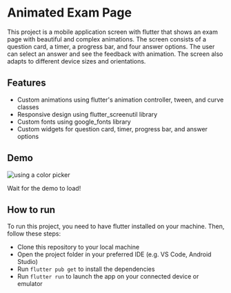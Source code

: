 # Animated Exam Page

This project is a mobile application screen with flutter that shows an exam page with beautiful and complex animations. The screen consists of a question card, a timer, a progress bar, and four answer options. The user can select an answer and see the feedback with animation. The screen also adapts to different device sizes and orientations.

## Features

- Custom animations using flutter's animation controller, tween, and curve classes
- Responsive design using flutter_screenutil library
- Custom fonts using google_fonts library
- Custom widgets for question card, timer, progress bar, and answer options

## Demo

![using a color picker](XRecorder_Edited_30052023_120956.gif)

Wait for the demo to load!





## How to run

To run this project, you need to have flutter installed on your machine. Then, follow these steps:

- Clone this repository to your local machine
- Open the project folder in your preferred IDE (e.g. VS Code, Android Studio)
- Run `flutter pub get` to install the dependencies
- Run `flutter run` to launch the app on your connected device or emulator

